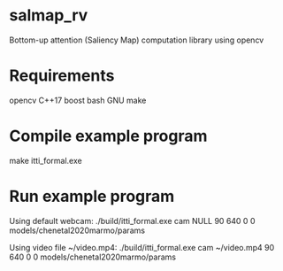 # salmap_rv
Bottom-up attention (Saliency Map) computation library using opencv

# Requirements
opencv
C++17
boost
bash
GNU make

# Compile example program
make itti_formal.exe

# Run example program
Using default webcam:
./build/itti_formal.exe cam NULL 90 640 0 0 models/chenetal2020marmo/params

Using video file ~/video.mp4:
./build/itti_formal.exe cam ~/video.mp4 90 640 0 0 models/chenetal2020marmo/params
